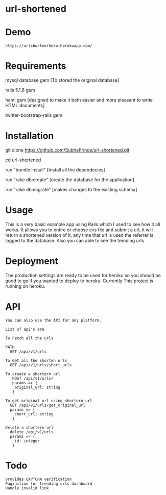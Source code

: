# url-shortened
  # Demo
    https://urlshortnerhero.herokuapp.com/
# Requirements
  mysql database gem [To stored the original database]
  
  rails 5.1.6 gem
  
  haml gem [designed to make it both easier and more pleasant to write HTML documents]
  
  twitter-bootstrap-rails gem
  
  
 # Installation
  git clone https://github.com/SubhaPrince/url-shortened.git
  
  cd url-shortened
  
  run "bundle install" [Install all the dependecies]
  
  run "rake db:create" [create the database for the application]
  
  run "rake db:migrate" [makes changes to the existing schema]
  
 # Usage
  This is a very basic example app using Rails which I used to see how it all works. It allows you to entire or choose cvs file and submit a url,   it will return a shortened version of it, any time that url is used the referrer is logged to the database. Also you can able to see the trending urls
 
 # Deployment
  The production settings are ready to be used for heroku so you should be good to go if you wanted to deploy to heroku. Currently This project is running on heroku.
  
  # API
    You can also use the API for any platform.

    List of api's are 

    To Fetch all the urls
    
    PATH 
      GET /api/v1/urls

    To Get all the shorten urls
      GET /api/v1/urls/short_urls

    To create a shortern url
       POST /api/v1/urls/
       params => {
        original_url: string
       }

    To get original url using shortern url
      GET /api/v1/urls/get_original_url
      params => {
        short_url: string
       }

    Delete a shortern url
      delete /api/v1/urls
      params => {
        id: integer
       }

  # Todo
    provides CAPTCHA verification
    Paginition for trending urls dashboard
    Handle invalid link
    
  

